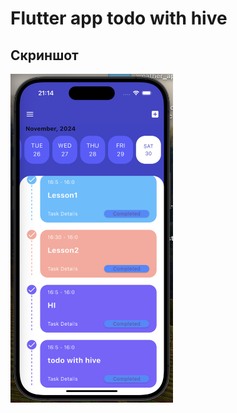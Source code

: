 # Flutter app todo with hive



## Скриншот

<img src="assets/ui.png" alt="Скриншот приложения" width="260"/>